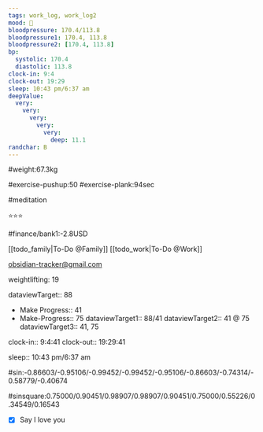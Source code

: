 ```yaml
---
tags: work_log, work_log2
mood: 🙂
bloodpressure: 170.4/113.8
bloodpressure1: 170.4, 113.8
bloodpressure2: [170.4, 113.8]
bp:
  systolic: 170.4
  diastolic: 113.8
clock-in: 9:4
clock-out: 19:29
sleep: 10:43 pm/6:37 am
deepValue:
  very:
    very:
      very:
        very:
          very:
            deep: 11.1
randchar: B
---
```


#weight:67.3kg

#exercise-pushup:50
#exercise-plank:94sec

#meditation

⭐⭐⭐

#finance/bank1:-2.8USD

[[todo_family|To-Do @Family]]
[[todo_work|To-Do @Work]]

obsidian-tracker@gmail.com

weightlifting: 19

dataviewTarget:: 88

- Make Progress:: 41
- Make-Progress:: 75
  dataviewTarget1:: 88/41
  dataviewTarget2:: 41 @ 75
  dataviewTarget3:: 41, 75

clock-in:: 9:4:41
clock-out:: 19:29:41

sleep:: 10:43 pm/6:37 am

#sin:-0.86603/-0.95106/-0.99452/-0.99452/-0.95106/-0.86603/-0.74314/-0.58779/-0.40674

#sinsquare:0.75000/0.90451/0.98907/0.98907/0.90451/0.75000/0.55226/0.34549/0.16543

- [x] Say I love you

